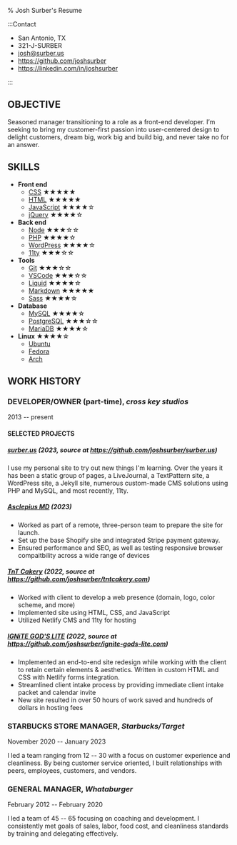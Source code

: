 % Josh Surber's Resume

:::Contact

- San Antonio, TX
- 321-J-SURBER
- <josh@surber.us>
- <https://github.com/joshsurber>
- <https://linkedin.com/in/joshsurber>

:::

## OBJECTIVE

Seasoned manager transitioning to a role as a front-end developer. I’m seeking
to bring my customer-first passion into user-centered design to delight
customers, dream big, work big and build big, and never take no for an answer.

## SKILLS

- **Front end**
  - [CSS](https://www.w3.org/TR/CSS) ★★★★★
  - [HTML](https://developer.mozilla.org/en-US/docs/Glossary/HTML5) ★★★★★
  - [JavaScript](https://developer.mozilla.org/en-US/docs/Web/JavaScript) ★★★★☆
  - [jQuery](https://jquery.com) ★★★★☆
- **Back end**
  - [Node](http://nodejs.org) ★★★☆☆
  - [PHP](https://www.php.net/) ★★★★☆
  - [WordPress](http://wordpress.org) ★★★★☆
  - [11ty](http://11ty.dev) ★★★☆☆
- **Tools**
  - [Git](http://git-scm.org) ★★★☆☆
  - [VSCode](http://code.visualstudio.com) ★★★☆☆
  - [Liquid](http://liquidjs.com) ★★★★☆
  - [Markdown](http://markdownguide.org) ★★★★★
  - [Sass](https://sass-lang.com) ★★★★☆
- **Database**
  - [MySQL](https://www.mysql.com) ★★★★☆
  - [PostgreSQL](https://www.postgresql.org) ★★★☆☆
  - [MariaDB](http://mariadb.org) ★★★★☆
- **Linux** ★★★★☆
  - [Ubuntu](http://ubuntu.com)
  - [Fedora](http://getfedora.org)
  - [Arch](http://archlinux.org)

## WORK HISTORY

<!-- ### WEB DEVELOPER, _Solera_ -->
<!---->
<!-- April 2023 -- present -->
<!---->
<!-- I have ownership of the project of folding over 300 smaller sites from -->
<!-- acquisitions into one master WordPress site without any downtime. -->

### DEVELOPER/OWNER (part-time), _cross key studios_

2013 -- present

#### SELECTED PROJECTS

##### [surber.us](https://surber.us) (2023, source at <https://github.com/joshsurber/surber.us>)

I use my personal site to try out new things I'm learning. Over the years it
has been a static group of pages, a LiveJournal, a TextPattern site, a WordPress
site, a Jekyll site, numerous custom-made CMS solutions using PHP and MySQL,
and most recently, 11ty.

##### [Asclepius MD](https://asclepiusmd.com/) (2023)

* Worked as part of a remote, three-person team to prepare the site for launch.
* Set up the base Shopify site and integrated Stripe payment gateway.
* Ensured performance and SEO, as well as testing responsive browser compaitbility across a wide range of devices

##### [TnT Cakery](https://tntcakery.com) (2022, source at <https://github.com/joshsurber/tntcakery.com>)

- Worked with client to develop a web presence (domain, logo, color scheme,
  and more)
- Implemented site using HTML, CSS, and JavaScript
- Utilized Netlify CMS and 11ty for hosting

##### [IGNiTE GOD'S LITE](https://ignite-gods-lite.com) (2022, source at <https://github.com/joshsurber/ignite-gods-lite.com>)

- Implemented an end-to-end site redesign while working with the client to
  retain certain elements & aesthetics. Written in custom HTML and CSS with
  Netlify forms integration.
- Streamlined client intake process by providing immediate client intake
  packet and calendar invite
- New site resulted in over 50 hours of work saved and hundreds of dollars in
  hosting fees

### STARBUCKS STORE MANAGER, _Starbucks/Target_

November 2020 -- January 2023

I led a team ranging from 12 -- 30 with a focus on customer experience and
cleanliness. By being customer service oriented, I built relationships with
peers, employees, customers, and vendors.

### GENERAL MANAGER, _Whataburger_

February 2012 -- February 2020

I led a team of 45 -- 65 focusing on coaching and development. I consistently
met goals of sales, labor, food cost, and cleanliness standards by training
and delegating effectively.
